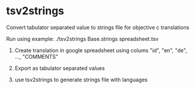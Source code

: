 # tsv2strings
Convert tabulator separated value to strings file for objective c translations

Run using example:
./tsv2strings Base.strings spreadsheet.tsv

1. Create translation in google spreadsheet using colums "id", "en", "de", ..., "COMMENTS"

2. Export as tabulator separated values

3. use tsv2strings to generate strings file with languages
